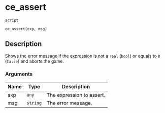 # ce_assert
`script`
```gml
ce_assert(exp, msg)
```

## Description
Shows the error message if the expression is not a `real` (`bool`) or
 equals to `0` (`false`) and aborts the game.

### Arguments
| Name | Type | Description |
| ---- | ---- | ----------- |
| exp | `any` | The expression to assert. |
| msg | `string` | The error message. |
